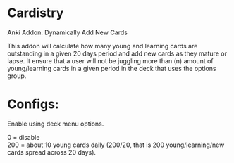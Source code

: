 # Cardistry
Anki Addon: Dynamically Add New Cards

This addon will calculate how many young and learning cards are outstanding in a given 20 days period and add new cards as they mature or lapse. It ensure that a user will not be juggling more than (n) amount of young/learning cards in a given period in the deck that uses the options group.

# Configs:
Enable using deck menu options.  

0 = disable  
200 = about 10 young cards daily (200/20, that is 200 young/learning/new cards spread across 20 days).
